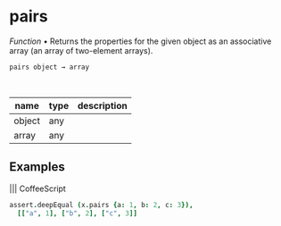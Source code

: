 # pairs

_Function_ &bull; Returns the properties for the given object as an associative array (an array of two-element arrays).

<pre><code>pairs object &rarr; array</code></pre>
<br>

| name | type | description |
|------|------|-------------|
|object|any||
|array|any||



## Examples


 ||| CoffeeScript 
```coffeescript 
assert.deepEqual (x.pairs {a: 1, b: 2, c: 3}),
  [["a", 1], ["b", 2], ["c", 3]]
```

